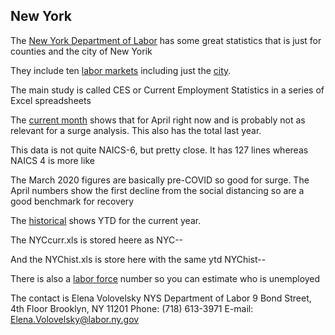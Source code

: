 ## New York

The [New York Department of Labor](https://labor.ny.gov/stats/) has some great statistics that is just for counties
and the city of New Yorik

They include ten [labor markets](https://labor.ny.gov/stats/regmap.shtm)
including just the [city](https://labor.ny.gov/stats/nyc/index.shtm).


The main study is called CES or Current Employment Statistics in a series of
Excel spreadsheets

The [current month](https://labor.ny.gov/stats/nyc/NYCcurr.xls) shows that for
April right now and is probably not as relevant for a surge analysis. This also
has the total last year.

This data is not quite NAICS-6, but pretty close. It has 127 lines whereas NAICS
4 is more like 

The March 2020 figures are basically pre-COVID so good for surge. The April
numbers show the first decline from the social distancing so are a good
benchmark for recovery

The [historical](https://labor.ny.gov/stats/nyc/NYChist.xls) shows YTD for the
current year. 

The NYCcurr.xls is stored heere as NYC-<year>-<month>

And the NYChist.xls is store here with the same ytd NYChist-<year>-<month> 

There is also a [labor force](https://labor.ny.gov/stats/nyc/BoroMonth.xls)
 number so you can estimate who is unemployed


The contact is 
Elena Volovelsky
NYS Department of Labor
9 Bond Street, 4th Floor
Brooklyn, NY 11201
Phone: (718) 613-3971
E-mail: Elena.Volovelsky@labor.ny.gov

